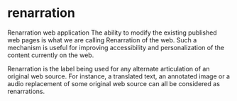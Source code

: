 # renarration
Renarration web application
The ability to modify the existing published web pages is what we are calling Renarration of the web. Such a mechanism is useful for improving accessibility and personalization of the content currently on the web.

 Renarration is the label being used for any alternate articulation of an original web source.
 For instance, a translated text, an annotated image or a audio replacement of some original web source can all be considered as renarrations.

